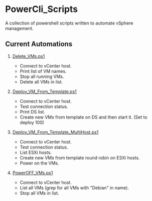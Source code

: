 # PowerCli_Scripts
A collection of powershell scripts written to automate vSphere management.

## Current Automations

1. [Delete_VMs.ps1](https://github.com/InherentMac/PowerCli_Scripts/blob/main/Delete_VMs.ps1)
    - Connect to vCenter host.
    - Print list of VM names.
    - Stop all running VMs.
    - Delete all VMs in list.

2. [Deploy_VM_From_Template.ps1](https://github.com/InherentMac/PowerCli_Scripts/blob/main/Deploy_VM_From_Template.ps1)
    - Connect to vCenter host.
    - Test connection status.
    - Print DS list.
    - Create new VMs from template on DS and then start it. (Set to deploy 100)

3. [Deploy_VM_From_Template_MultiHost.ps1](https://github.com/InherentMac/PowerCli_Scripts/blob/main/Deploy_VM_From_Template_MultiHost.ps1)
    - Connect to vCenter host.
    - Test connection status.
    - List ESXi hosts.
    - Create new VMs from template round robin on ESXi hosts.
    - Power on the VMs.

4. [PowerOFF_VMs.ps1](https://github.com/InherentMac/PowerCli_Scripts/blob/main/PowerOFF_VMs.ps1)
    - Connect to vCenter host.
    - List all VMs (grep for all VMs with "Debian" in name).
    - Stop all VMs in list.
